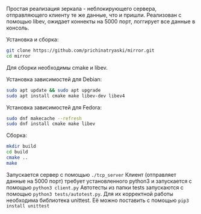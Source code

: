 Простая реализация зеркала - неблокирующего сервера, отправляющего клиенту те же данные, что и пришли.
Реализован с помощью libev, ожидает коннекты на 5000 порт, логгирует все данные в консоль. 

Установка и сборка:
```sh
git clone https://github.com/prichinatryaski/mirror.git
cd mirror
```
Для сборки необходимы cmake и libev.

Установка зависимостей для Debian:
```sh
sudo apt update && sudo apt upgrade
sudo apt install cmake make libev-dev libev4
```
Установка зависимостей для Fedora:
```sh
sudo dnf makecache --refresh
sudo dnf install cmake make libev
```
Сборка:
```sh
mkdir build
cd build
cmake ..
make
```

Запускается сервер с помощью `./tcp_server`
Клиент (отправляет данные на 5000 порт) требует установленного python3 и запускается с помощью `python3 client.py`
Автотесты из папки tests запускаются с помощью `python3 tests/autotest.py`. Для их корректной работы необходима библиотека unittest. Её можно поставить с помощью `pip3 install unittest`


